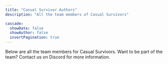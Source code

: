 ```yaml
---
title: "Casual Survivor Authors"
description: "All the team members of Casual Survivors"

cascade:
  showDate: false
  showAuthor: false
  invertPagination: true
---
```


Below are all the team members for Casual Survivors.
Want to be part of the team? Contact us on Discord for more information.
